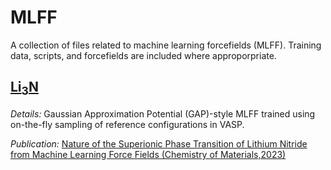 # MLFF

A collection of files related to machine learning forcefields (MLFF). Training data, scripts, and forcefields are included where approporpriate.

## [Li<sub>3</sub>N](Li3N)

_Details:_ Gaussian Approximation Potential (GAP)-style MLFF trained using on-the-fly sampling of reference configurations in VASP.

_Publication:_ [Nature of the Superionic Phase Transition of Lithium Nitride from Machine Learning Force Fields (Chemistry of Materials,2023)](https://pubs.acs.org/doi/10.1021/acs.chemmater.3c01271)

